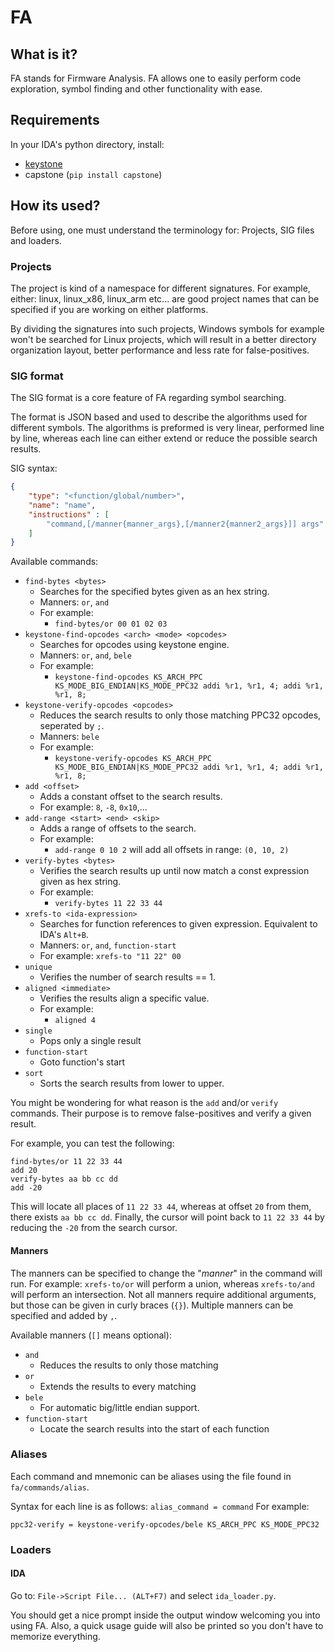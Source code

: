 # FA

## What is it?

FA stands for Firmware Analysis.
FA allows one to easily perform code exploration, symbol finding and 
other functionality with ease.

## Requirements

In your IDA's python directory, install:
* [keystone](http://www.keystone-engine.org/download/)
* capstone (`pip install capstone`)


## How its used?

Before using, one must understand the terminology for: 
Projects, SIG files and loaders. 

### Projects

The project is kind of a namespace for different signatures.
For example, either: linux, linux_x86, linux_arm etc... are good 
project names that can be specified if you are working on either 
platforms. 

By dividing the signatures into such projects, Windows symbols for 
example won't be searched for Linux projects, which will result 
in a better directory organization layout, better performance and
less rate for false-positives. 

### SIG format

The SIG format is a core feature of FA regarding symbol searching.

The format is JSON based and used to describe the algorithms used for 
different symbols.
The algorithms is preformed is very linear, performed line by line, 
whereas each line can either extend or reduce the possible search
results.

SIG syntax:
```json
{
    "type": "<function/global/number>",
    "name": "name",
    "instructions" : [
        "command,[/manner{manner_args},[/manner2{manner2_args}]] args"
    ]
}
``` 

Available commands:

* `find-bytes <bytes>`
    * Searches for the specified bytes given as an hex string.
    * Manners: `or`, `and`
    * For example: 
        * `find-bytes/or 00 01 02 03`
* `keystone-find-opcodes <arch> <mode> <opcodes>`
    * Searches for opcodes using keystone engine.
    * Manners: `or`, `and`, `bele`
    * For example: 
        * `keystone-find-opcodes KS_ARCH_PPC KS_MODE_BIG_ENDIAN|KS_MODE_PPC32 addi %r1, %r1, 4; addi %r1, %r1, 8;`
* `keystone-verify-opcodes <opcodes>`
    * Reduces the search results to only those matching 
    PPC32 opcodes, seperated by `;`.
    * Manners: `bele` 
    * For example: 
        * `keystone-verify-opcodes KS_ARCH_PPC KS_MODE_BIG_ENDIAN|KS_MODE_PPC32 addi %r1, %r1, 4; addi %r1, %r1, 8;`    
* `add <offset>`
    * Adds a constant offset to the search results.
    * For example: `8`, `-8`, `0x10`,...
* `add-range <start> <end> <skip>`
    * Adds a range of offsets to the search.
    * For example: 
        * `add-range 0 10 2` will add all offsets in range: `(0, 10, 2)`
* `verify-bytes <bytes>`
    * Verifies the search results up until now match a const 
    expression given as hex string.
    * For example: 
        * `verify-bytes 11 22 33 44`
* `xrefs-to <ida-expression>`
    * Searches for function references to given expression.
     Equivalent to IDA's `Alt+B`.
    * Manners: `or`, `and`, `function-start`
    * For example: 
        `xrefs-to "11 22" 00`
* `unique`
    * Verifies the number of search results == 1.
* `aligned <immediate>`
    * Verifies the results align a specific value.
    * For example: 
        * `aligned 4`
* `single`
    * Pops only a single result
* `function-start`
    * Goto function's start
* `sort`
    * Sorts the search results from lower to upper.

You might be wondering for what reason is the `add` and/or `verify` 
commands. Their purpose is to remove false-positives and verify 
a given result. 

For example, you can test the following:

```
find-bytes/or 11 22 33 44
add 20
verify-bytes aa bb cc dd
add -20
```

This will locate all places of `11 22 33 44`, whereas at offset `20`
from them, there exists `aa bb cc dd`. Finally, the cursor will point
back to `11 22 33 44` by reducing the `-20` from the search cursor. 

#### Manners

The manners can be specified to change the "*manner*" in the command
will run. For example: `xrefs-to/or` will perform a union,
whereas `xrefs-to/and` will perform an intersection. Not all manners 
require additional arguments, but those can be given in curly braces
(`{}`). Multiple manners can be specified and added by `,`.

Available manners (`[]` means optional):

* `and`
    * Reduces the results to only those matching
* `or`
    * Extends the results to every matching
* `bele` 
    * For automatic big/little endian support.
* `function-start`
    * Locate the search results into the start of each function

### Aliases

Each command and mnemonic can be aliases using the file 
found in `fa/commands/alias`.

Syntax for each line is as follows: `alias_command = command`
For example:
```
ppc32-verify = keystone-verify-opcodes/bele KS_ARCH_PPC KS_MODE_PPC32
```

### Loaders

#### IDA

Go to: `File->Script File... (ALT+F7)` and select `ida_loader.py`.

You should get a nice prompt inside the output window welcoming you
into using FA. Also, a quick usage guide will also be printed so you 
don't have to memorize everything.

